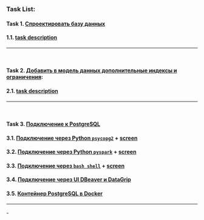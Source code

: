 ### **Task List:** 

#### Task 1. [**Спроектировать базу данных**](https://github.com/SolonnikovDV/otusDbProject/tree/master/task_1)
#### 1.1. [task description](https://github.com/SolonnikovDV/otusDbProject/blob/main/task_1/task_1_readme.md)
- - -
<br>

#### Task 2. [**Добавить в модель данных дополнительные индексы и ограничения**](https://github.com/SolonnikovDV/otusDbProject/tree/master/task_2/tables):
#### 2.1. [task description](https://github.com/SolonnikovDV/otusDbProject/blob/main/task_2/task_2_readme.md)
- - -
<br>

#### Task 3. [**Подключение к PostgreSQL**](https://github.com/SolonnikovDV/otusDbProject/tree/master/task_3/tables)
#### 3.1. [Подключение через Python `psycopg2`](https://github.com/SolonnikovDV/otusDbProject/blob/master/task_3/connect_with_python/psycopg2_psql_connect.py) + [screen](https://github.com/SolonnikovDV/otusDbProject/blob/master/task_3/connect_with_python/python_psycopg2_PostgreSQL_connection.png)
#### 3.2. [Подключение через Python `pyspark`](https://github.com/SolonnikovDV/otusDbProject/blob/master/task_3/connect_with_pySpark/spark_psql_connect.py) + [screen](https://github.com/SolonnikovDV/otusDbProject/blob/master/task_3/connect_with_pySpark/python_pySpark_connection.png)
#### 3.3. [Подключение через `bash shell`](https://github.com/SolonnikovDV/otusDbProject/blob/master/task_3/connect_with_bash/bash_psql_connection.sh) + [screen](https://github.com/SolonnikovDV/otusDbProject/blob/master/task_3/connect_with_bash/bash_PostgreSQL_connection.png)
#### 3.4. [Подключение через  UI DBeaver и DataGrip](https://github.com/SolonnikovDV/otusDbProject/blob/master/task_3/connect_with_UI)
#### 3.5. [Контейнер PostgreSQL в Docker](https://github.com/SolonnikovDV/otusDbProject/blob/master/task_3/docker/docker_img_postgres.png)
- - -

<dr>
-